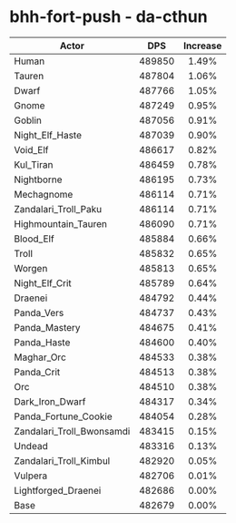 # bhh-fort-push - da-cthun
| Actor | DPS | Increase |
|---|:---:|:---:|
|Human|489850|1.49%|
|Tauren|487804|1.06%|
|Dwarf|487766|1.05%|
|Gnome|487249|0.95%|
|Goblin|487056|0.91%|
|Night_Elf_Haste|487039|0.90%|
|Void_Elf|486617|0.82%|
|Kul_Tiran|486459|0.78%|
|Nightborne|486195|0.73%|
|Mechagnome|486114|0.71%|
|Zandalari_Troll_Paku|486114|0.71%|
|Highmountain_Tauren|486090|0.71%|
|Blood_Elf|485884|0.66%|
|Troll|485832|0.65%|
|Worgen|485813|0.65%|
|Night_Elf_Crit|485789|0.64%|
|Draenei|484792|0.44%|
|Panda_Vers|484737|0.43%|
|Panda_Mastery|484675|0.41%|
|Panda_Haste|484600|0.40%|
|Maghar_Orc|484533|0.38%|
|Panda_Crit|484513|0.38%|
|Orc|484510|0.38%|
|Dark_Iron_Dwarf|484317|0.34%|
|Panda_Fortune_Cookie|484054|0.28%|
|Zandalari_Troll_Bwonsamdi|483415|0.15%|
|Undead|483316|0.13%|
|Zandalari_Troll_Kimbul|482920|0.05%|
|Vulpera|482706|0.01%|
|Lightforged_Draenei|482686|0.00%|
|Base|482679|0.00%|
